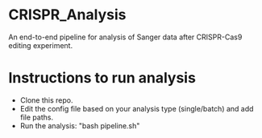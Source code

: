 # CRISPR_Analysis

An end-to-end pipeline for analysis of Sanger data after CRISPR-Cas9 editing experiment.

# Instructions to run analysis

- Clone this repo.
- Edit the config file based on your analysis type (single/batch) and add file paths.
- Run the analysis:
      "bash pipeline.sh"
